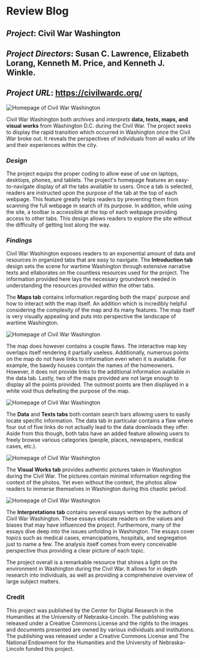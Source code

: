 # Review Blog

## *Project*: Civil War Washington

## *Project Directors*: Susan C. Lawrence, Elizabeth Lorang, Kenneth M. Price, and Kenneth J. Winkle.

## *Project URL*: https://civilwardc.org/

![Homepage of Civil War Washington](https://brenanabread99.github.io/Brenanabread/images/screenshot.png)

Civil War Washington both *archives* and *interprets* **data, texts, maps, and visual works** from Washington D.C. during the Civil War. The project seeks to display the rapid transition which occurred in Washington once the Civil War broke out. It reveals the perspectives of individuals from all walks of life and their experiences within the city.

### *Design*

The project equips the proper coding to allow ease of use on laptops, desktops, phones, and tablets. The project's homepage features an easy-to-navigate display of all the tabs available to users. Once a tab is selected, readers are instructed upon the purpose of the tab at the top of each webpage. This feature greatly helps readers by preventing them from scanning the full webpage in search of its purpose. In addition, while using the site, a toolbar is accessible at the top of each webpage providing access to other tabs. This design allows readers to explore the site without the difficulty of getting lost along the way. 

### *Findings*

Civil War Washington exposes readers to an exponential amount of data and resources in organized tabs that are easy to navigate. The **Introduction tab** design sets the scene for wartime Washington through extensive narrative texts and ellaborates on the countless resources used for the project. The information provided here lays the necessary groundwork needed in understanding the resources provided within the other tabs.

The **Maps tab** contains information regarding both the maps’ purpose and how to interact with the map itself. An addition which is incredibly helpful considering the complexity of the map and its many features. The map itself is very visually appealing and puts into perspective the landscape of wartime Washington. 

![Homepage of Civil War Washington](https://brenanabread99.github.io/Brenanabread/images/Map4.png)

The map does however contains a couple flaws. The interactive map key overlaps itself rendering it partially useless. Additionally, numerous points on the map do not have links to information even when it is available. For example, the bawdy houses contain the names of the homeowners. However, it does not provide links to the additional information available in the data tab. Lastly, two of the maps provided are not large enough to display all the points provided. The outmost points are then displayed in a white void thus defeating the purpose of the map.

![Homepage of Civil War Washington](https://brenanabread99.github.io/Brenanabread/images/New.png)

The **Data** and **Texts tabs** both contain search bars allowing users to easily locate specific information. The data tab in particular contains a flaw where four out of five links do not actually lead to the data downloads they offer. Aside from this though, both tabs have an added feature allowing users to freely browse various categories (people, places, newspapers, medical cases, etc.). 


![Homepage of Civil War Washington](https://brenanabread99.github.io/Brenanabread/images/Data2.png)

The **Visual Works tab** provides authentic pictures taken in Washington during the Civil War. The pictures contain minimal information regrding the context of the photos. Yet even without the context, the photos allow readers to immerse themselves in Washington during this chaotic period. 

![Homepage of Civil War Washington](https://brenanabread99.github.io/Brenanabread/images/Art2.png)

The **Interpretations tab** contains several essays written by the authors of Civil War Washington. These essays educate readers on the values and biases that may have influenced the project. Furthermore, many of the essays dive deep into the issues unfolding in Washington. The essays cover topics such as medical cases, emancipations, hospitals, and segregation just to name a few. The analysis itself comes from every conceivable perspective thus providing a clear picture of each topic.

The project overall is a remarkable resource that shines a light on the environment in Washington during the Civil War. It allows for in depth research into individuals, as well as providing a comprehensive overview of large subject matters.

### Credit
This project was published by the Center for Digital Research in the Humanities at the University of Nebraska-Lincoln. The publishing was released under a Creative Commons License and the rights to the images and documents presented are owned by various individuals and institutions. The publishing was released under a Creative Commons License and The National Endowment for the Humanities and the University of Nebraska–Lincoln funded this project.
